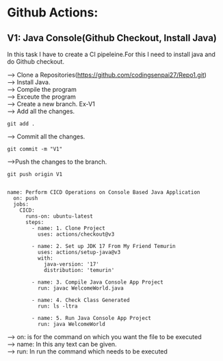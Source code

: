 # Github Actions:
## V1: Java Console(Github Checkout, Install Java)
In this task I have to create a CI pipeleine.For this I need to install java and do Github checkout.<br>

--> Clone a Repositories(https://github.com/codingsenpai27/Repo1.git) <br>
--> Install Java. <br>
--> Compile the program <br>
--> Exceute the program <br>
--> Create a new branch. Ex-V1 <br>
--> Add all the changes. <br>

``` 
git add .

 ```

--> Commit all the changes. <br>

``` 
git commit -m "V1"

 ```

-->Push the changes to the branch. <br>

``` 
git push origin V1

```

```

name: Perform CICD Operations on Console Based Java Application
  on: push
  jobs:
    CICD:
      runs-on: ubuntu-latest
      steps:
        - name: 1. Clone Project
          uses: actions/checkout@v3     

        - name: 2. Set up JDK 17 From My Friend Temurin
          uses: actions/setup-java@v3
          with:
            java-version: '17'
            distribution: 'temurin'

        - name: 3. Compile Java Console App Project
          run: javac WelcomeWorld.java

        - name: 4. Check Class Generated
          run: ls -ltra

        - name: 5. Run Java Console App Project
          run: java WelcomeWorld

```
--> on: is for the command on which you want the file to be executed <br>
--> name: In this any text can be given. <br>
--> run: In run the command which needs to be executed <br>



